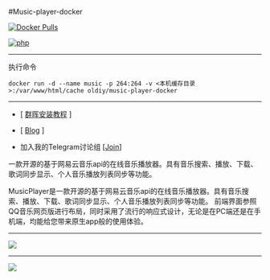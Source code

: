 
#Music-player-docker

[![Docker Pulls](https://img.shields.io/docker/pulls/oldiy/music-player-docker.svg)][dockerhub] 

[dockerhub]: https://hub.docker.com/r/oldiy/music-player-docker

[![php](https://img.shields.io/badge/php-%3E%3D5.4-blue.svg)](http://php.net/releases/5_4_0.php)

---

执行命令

`docker run -d --name music -p 264:264 -v <本机缓存目录>:/var/www/html/cache oldiy/music-player-docker`

---

+ [ [群晖安装教程](https://odcn.top/2019/02/12/2494/) ]

+ [ [Blog](https://odcn.top) ]

+ 加入我的Telegram讨论组 [[Join](https://t.me/joinchat/H3IoGkcnW6BGo51EJ9Kw5g)]

一款开源的基于网易云音乐api的在线音乐播放器。具有音乐搜索、播放、下载、歌词同步显示、个人音乐播放列表同步等功能。

MusicPlayer是一款开源的基于网易云音乐api的在线音乐播放器。具有音乐搜索、播放、下载、歌词同步显示、个人音乐播放列表同步等功能。 前端界面参照QQ音乐网页版进行布局，同时采用了流行的响应式设计，无论是在PC端还是在手机端，均能给您带来原生app般的使用体验。

---

![](https://odcn.top/wp-content/uploads/2019/02/6-3.jpg)

---

![](https://odcn.top/wp-content/uploads/2018/11/%E9%BB%91%E5%88%BA%E7%8C%AC%E6%A8%AA150.png)
